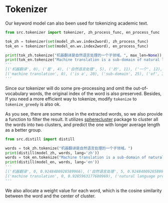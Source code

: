 # Tokenizer

Our keyword model can also been used for tokenizing academic text.

```python
from src.tokenizer import tokenizer, zh_process_func, en_process_func

tok_zh = tokenizer(set(model_zh.wv.index2word), zh_process_func)
tok_en = tokenizer(set(model_en.wv.index2word), en_process_func)

print(tok_zh.tokenize("机器翻译是自然语言处理的一个子领域。", max_len=None))
print(tok_en.tokenize("Machine translation is a sub-domain of natural language processing.", max_len=None)) # Maybe you need nltk.download('punkt') if failed
'''
[('机器翻译', 0), ('是', 4), ('自然语言处理', 5), ('的', 11), ('一个', 12), ('子领域', 14)]
[('machine translation', 0), ('is a', 20), ('sub-domain', 25), ('of', 36), ('natural language processing', 39), ('.', 67)]
'''
```
Since our tokenizer will do some pre-processing and omit the out-of-vocabulary words, the original index of the word is also preserved. Besides, If you need a more efficient way to tokenize, modify ```tokenize``` to ```tokenize_greedy``` is also ok.

As you see, there are some noise in the extracted words, so we also provide a function to filter the result. It utilizes [spherecluster](https://github.com/jasonlaska/spherecluster) package to cluster all the words into two clusters, and predict the one with longer average length as a better group.

```python
from src.distill import distill

words = tok_zh.tokenize("机器翻译是自然语言处理的一个子领域。")
print(distill(model_zh, words, lang='zh'))
words = tok_en.tokenize("Machine translation is a sub-domain of natural language processing.")
print(distill(model_en, words, lang='en'))
'''
[('机器翻译', 0, 0.9248400926589966), ('自然语言处理', 5, 0.9248400926589966)]
[('machine translation', 0, 0.9285963177680969), ('natural language processing', 39, 0.9285963177680969)]
'''
```

We also allocate a weight value for each word, which is the cosine similarity between the word and the center of cluster.


